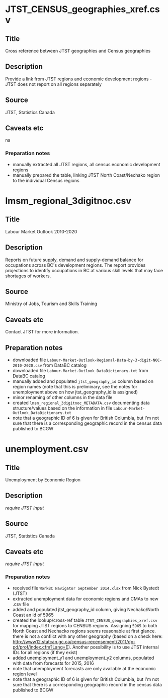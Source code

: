# JTST_CENSUS_geographies_xref.csv

## Title
Cross reference between JTST geographies and Census geographies

## Description
Provide a link from JTST regions and economic development regions - JTST does not report on all regions separately

## Source
JTST, Statistics Canada

## Caveats etc
na

### Preparation notes
- manually extracted all JTST regions, all census economic development regions
- manually prepared the table, linking JTST North Coast/Nechako region to the individual Census regions


# lmsm_regional_3digitnoc.csv

## Title
Labour Market Outlook 2010-2020

## Description
Reports on future supply, demand and supply-demand balance for occupations across BC's development regions. The report provides projections to identify occupations in BC at various skill levels that may face shortages of workers. 

## Source
Ministry of Jobs, Tourism and Skills Training

## Caveats etc
Contact JTST for more information.

## Preparation notes
- downloaded file `Labour-Market-Outlook-Regional-Data-by-3-digit-NOC-2010-2020.csv` from DataBC catalog
- downloaded file `Labour-Market-Outlook_DataDictionary.txt` from DataBC catalog
- manually added and populated `jtst_geography_id` column based on region names (note that this is preliminary, see the notes for unemployment above on how jtst_geography_id is assigned)
- minor renaming of other columns in the data file
- created `lmsm_regional_3digitnoc_METADATA.csv` documenting data structure/values based on the information in file `Labour-Market-Outlook_DataDictionary.txt`
- note that a geographic ID of 6 is given for British Columbia, but I'm not sure that there is a corresponding geographic record in the census data published to BCGW


# unemployment.csv

## Title
Unemployment by Economic Region

## Description
*require JTST input*

## Source
JTST, Statistics Canada

## Caveats etc
*require JTST input*

### Preparation notes
- received file `WorkBC Navigator September 2014.xlsx` from Nick Bystedt (JTST)
- extracted unemployment data for economic regions and CMAs to new .csv file
- added and populated jtst_geography_id column, giving Nechako/North Coast an id of 5965 
- created the lookup/cross-ref table `JTST_CENSUS_geographies_xref.csv` for mapping JTST regions to CENSUS regions. Assigning `5965` to both North Coast and Nechacko regions seems reasonable at first glance. there is not a conflict with any other geography (based on a check here: http://www12.statcan.gc.ca/census-recensement/2011/dp-pd/prof/index.cfm?Lang=E). Another possibility is to use JTST internal IDs for all regions (if they exist)
- added unemployment_y1 and unemployment_y2 columns, populated with data from forecasts for 2015, 2016
- note that unemployment forecasts are only available at the economic region level
- note that a geographic ID of 6 is given for British Columbia, but I'm not sure that there is a corresponding geographic record in the census data published to BCGW
